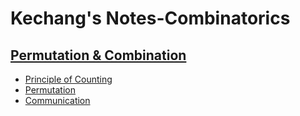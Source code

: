 # Kechang's Notes-Combinatorics

## [Permutation & Combination](https://github.com/kechangdev/Kechang-s-Notes-Combinatorics/tree/main/Permutation%20%26%20Combination)
- [Principle of Counting](https://github.com/kechangdev/Kechang-s-Notes-Combinatorics/blob/main/Permutation%20%26%20Combination/1.00-Principle%20of%20Counting.md)
- [Permutation](https://github.com/kechangdev/Kechang-s-Notes-Combinatorics/blob/main/Permutation%20%26%20Combination/1.01-Permutation.md)
- [Communication](https://github.com/kechangdev/Kechang-s-Notes-Combinatorics/blob/main/Permutation%20%26%20Combination/1.02-Communication.md)
